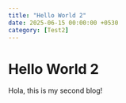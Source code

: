 ```yaml
---
title: "Hello World 2"
date: 2025-06-15 00:00:00 +0530
category: [Test2]
---
```

# Hello World 2

Hola, this is my second blog!
